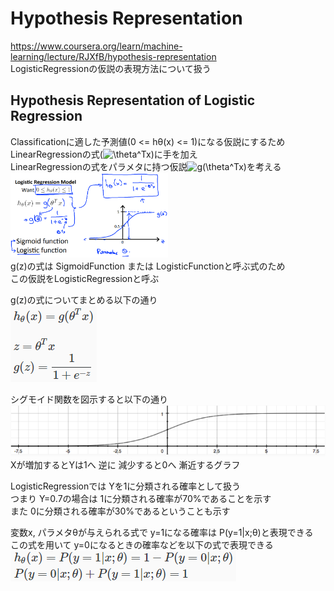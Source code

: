 # Hypothesis Representation
https://www.coursera.org/learn/machine-learning/lecture/RJXfB/hypothesis-representation  
LogisticRegressionの仮説の表現方法について扱う  

## Hypothesis Representation of Logistic Regression
Classificationに適した予測値(0 <= hθ(x) <= 1)になる仮説にするため  
LinearRegressionの式(<img src="https://latex.codecogs.com/gif.latex?\theta^Tx" title="\theta^Tx" />)に手を加え  
LinearRegressionの式をパラメタに持つ仮説<img src="https://latex.codecogs.com/gif.latex?g(\theta^Tx)" title="g(\theta^Tx)" />を考える  
<img src="../../img/03_02_logistic_regression_model.png" width=50%>  
g(z)の式は SigmoidFunction または LogisticFunctionと呼ぶ式のため  
この仮説をLogisticRegressionと呼ぶ  

g(z)の式についてまとめる以下の通り  
<img src="../../img/03_02_function_of_logistic_regression.png" >  

シグモイド関数を図示すると以下の通り  
<img src="../../img/03_02_graph_of_sigmoid_function.png" >  
Xが増加するとYは1へ 逆に 減少すると0へ 漸近するグラフ  

LogisticRegressionでは Yを1に分類される確率として扱う  
つまり Y=0.7の場合は 1に分類される確率が70%であることを示す  
また 0に分類される確率が30%であるということも示す  

変数x, パラメタθが与えられる式で y=1になる確率は P(y=1|x;θ)と表現できる  
この式を用いて y=0になるときの確率などを以下の式で表現できる  
<img src="../../img/03_02_probability_with_logistic_function.png" >  
